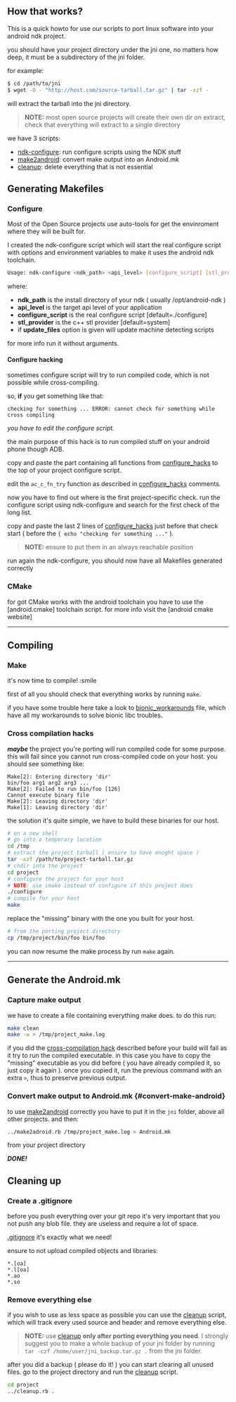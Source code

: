 How that works?
--------

This is a quick howto for use our scripts to port linux software into your
android ndk project.

you should have your project directory under the jni one, 
no matters how deep, it must be a subdirectory of the jni folder.

for example:
```sh
$ cd /path/to/jni
$ wget -O - "http://host.com/source-tarball.tar.gz" | tar -xzf -
```
will extract the tarball into the jni directory.

> **NOTE:** most open source projects will create their own dir on extract, check that everything will extract to a single directory

we have 3 scripts:

 - [ndk-configure]: run configure scripts using the NDK stuff
 - [make2android]: convert make output into an Android.mk
 - [cleanup]: delete everything that is not essential
 

Generating Makefiles
--------------------

### Configure

Most of the Open Source projects use auto-tools for get the envinroment
where they will be built for.

I created the ndk-configure script which will start the real configure
script with options and environment variables to make it uses the
android ndk toolchain.

```sh
Usage: ndk-configure <ndk_path> <api_level> [configure_script] [stl_provider] [update_files]
```
where:

 - **ndk_path** is the install directory of your ndk ( usually /opt/android-ndk )
 - **api_level** is the target api level of your application
 - **configure_script** is the real configure script [default=./configure]
 - **stl_provider** is the c++ stl provider [default=system]
 - if **update_files** option is given will update machine detecting scripts

for more info run it without arguments.

#### Configure hacking

sometimes configure script will try to run compiled code, which is not possible while cross-compiling.

so, **if** you get something like that:
```
checking for something ... ERROR: cannot check for something while cross compiling
```
_you have to edit the configure script._

the main purpose of this hack is to run compiled stuff on your android phone though ADB.

copy and paste the part containing all functions from  [configure_hacks] to the top of your project configure script.

edit the `ac_c_fn_try` function as described in [configure_hacks] comments.

now you have to find out where is the first project-specific check.
run the configure script using ndk-configure and search for the first check of the long list.

copy and paste the last 2 lines of [configure_hacks] just before that check start ( before the `{ echo "checking for something ..."` ).

> **NOTE:** ensure to put them in an always reachable position

run again the ndk-configure, you should now have all Makefiles generated correctly

### CMake
for got CMake works with the android toolchain you have to use the [android.cmake] toolchain script.
for more info visit the [android cmake website]

________

Compiling
---------

### Make
it's now time to compile! :smile

first of all you should check that everything works by running `make`.


if you have some trouble here take a look to [bionic_workarounds] file, which have all my workarounds to solve bionic libc troubles.

### Cross compilation hacks
***maybe*** the project you're porting will run compiled code for some purpose.
this will fail since you cannot run cross-compiled code on your host.
you should see something like:

```
Make[2]: Entering directory 'dir'
bin/foo arg1 arg2 arg3 ...
Make[2]: Failed to run bin/foo [126]
Cannot execute binary file
Make[2]: Leaving directory 'dir'
Make[1]: Leaving directory 'dir'
```

the solution it's quite simple, we have to build these binaries for our host.

```sh
# on a new shell
# go into a temporary location
cd /tmp
# extract the project tarball ( ensure to have enoght space )
tar -xzf /path/to/project-tarball.tar.gz
# chdir into the project
cd project
# configure the project for your host
# NOTE: use cmake instead of configure if this project does
./configure
# compile for your host
make
```

replace the "missing" binary with the one you built for your host.

```sh
# from the porting project directory
cp /tmp/project/bin/foo bin/foo
```

you can now resume the make process by run ` make ` again.
______

Generate the Android.mk
-----------------------

### Capture make output
we have to create a file containing everything make does.
to do this run:
```sh
make clean
make -w > /tmp/project_make.log
```
if you did the [cross-compilation hack](#cross-compilation-hacks) described before your build will fail as it try to run the compiled executable. in this case you have to copy the "missing" executable as you did before ( you have already compiled it, so just copy it again ). once you copied it, run the previous command with an extra `>`, thus to preserve previous output.

### Convert make output to Android.mk {#convert-make-android}
to use [make2android] correctly you have to put it in the `jni` folder, above all other projects.
and then:
```sh
../make2adroid.rb /tmp/project_make.log > Android.mk
```
from your project directory

***DONE!***

Cleaning up
-----------
### Create a .gitignore
before you push everything over your git repo it's very important that you not push any blob file. they are useless and require a lot of space.

[.gitignore] it's exactly what we need!

ensure to not upload compiled objects and libraries:
```
*.[oa]
*.l[oa]
*.ao
*.so
```

### Remove everything else

if you wish to use as less space as possible you can use the [cleanup] script, which will track every used source and header and remove everything else.

> **NOTE:** use [cleanup] **only after porting everything you need**.
I strongly suggest you to make a whole backup of your jni folder by running ` tar -czf /home/user/jni_backup.tar.gz .` from the jni folder.

after you did a backup ( please do it! ) you can start clearing all unused files.
go to the project directory and run the [cleanup] script.
```sh
cd project
../cleanup.rb .
```


  [bionic_workarounds]: bionic_workarounds.md
  [configure_hacks]: configure_hacks
  [ndk-configure]: ndk-configure
  [make2android]: make2android.rb
  [.gitignore]: https://help.github.com/articles/ignoring-files
  [cleanup]: cleanup.rb
